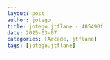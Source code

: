 ```yaml
---
layout: post
author: jotego
title: jotego.jtflane - 485490f
date: 2025-03-07
categories: [Arcade, jtflane]
tags: [jotego.jtflane]
---
```


